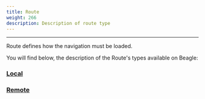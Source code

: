 ```yaml
---
title: Route
weight: 266
description: Description of route type
---
```


---

Route defines how the navigation must be loaded.

You will find below, the description of the Route's types available on Beagle:

 ### [Local](/docs/api/actions/navigate/route/local)

 ### [Remote](/docs/api/actions/navigate/route/remote)